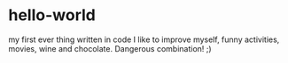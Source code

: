 # hello-world
my first ever thing written in code
I like to improve myself, funny activities, movies, wine and chocolate. Dangerous combination! ;)
